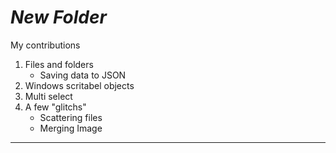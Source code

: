 # *New Folder*

My contributions
1) Files and folders
   - Saving data to JSON
3) Windows scritabel objects
4) Multi select
5) A few "glitchs"
   - Scattering files
   - Merging Image
 ---
